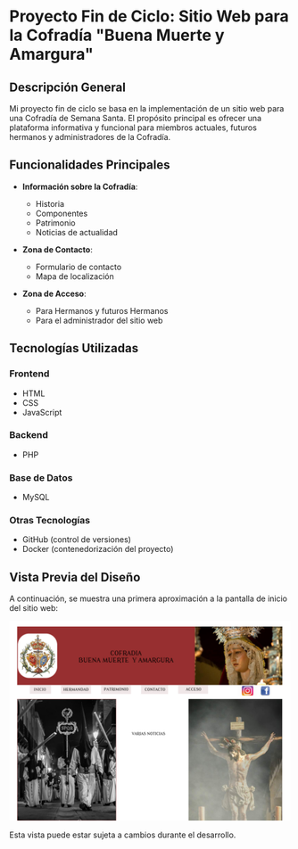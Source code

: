 # Proyecto Fin de Ciclo: Sitio Web para la Cofradía "Buena Muerte y Amargura"

## Descripción General

Mi proyecto fin de ciclo se basa en la implementación de un sitio web para una Cofradía de Semana Santa. El propósito principal es ofrecer una plataforma informativa y funcional para miembros actuales, futuros hermanos y administradores de la Cofradía.

## Funcionalidades Principales

- **Información sobre la Cofradía**:
  - Historia
  - Componentes
  - Patrimonio
  - Noticias de actualidad

- **Zona de Contacto**:
  - Formulario de contacto
  - Mapa de localización

- **Zona de Acceso**:
  - Para Hermanos y futuros Hermanos
  - Para el administrador del sitio web

## Tecnologías Utilizadas

### Frontend

- HTML
- CSS
- JavaScript

### Backend

- PHP

### Base de Datos

- MySQL

### Otras Tecnologías

- GitHub (control de versiones)
- Docker (contenedorización del proyecto)

## Vista Previa del Diseño

A continuación, se muestra una primera aproximación a la pantalla de inicio del sitio web:

![Pantalla de inicio](./assets/img/pantallaInicio.jpg)

Esta vista puede estar sujeta a cambios durante el desarrollo.
